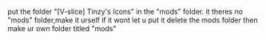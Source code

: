 put the folder "[V-slice] Tinzy's Icons" in the "mods" folder. 
it theres no "mods" folder,make it urself
if it wont let u put it delete the mods folder then make
ur own folder titled "mods"
